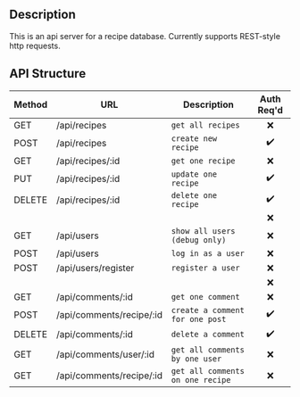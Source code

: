 ## Description

This is an api server for a recipe database.
Currently supports REST-style http requests.

## API Structure

| Method | URL                      | Description                      |     Auth Req'd     |
| ------ | ------------------------ | -------------------------------- | :----------------: |
| GET    | /api/recipes             | `get all recipes`                |        :x:         |
| POST   | /api/recipes             | `create new recipe`              | :heavy_check_mark: |
| GET    | /api/recipes/:id         | `get one recipe`                 |        :x:         |
| PUT    | /api/recipes/:id         | `update one recipe`              | :heavy_check_mark: |
| DELETE | /api/recipes/:id         | `delete one recipe`              | :heavy_check_mark: |
|        |                          |                                  |        :x:         |
| GET    | /api/users               | `show all users (debug only)`    |        :x:         |
| POST   | /api/users               | `log in as a user`               |        :x:         |
| POST   | /api/users/register      | `register a user`                |        :x:         |
|        |                          |                                  |        :x:         |
| GET    | /api/comments/:id        | `get one comment`                |        :x:         |
| POST   | /api/comments/recipe/:id | `create a comment for one post`  | :heavy_check_mark: |
| DELETE | /api/comments/:id        | `delete a comment`               | :heavy_check_mark: |
| GET    | /api/comments/user/:id   | `get all comments by one user`   |        :x:         |
| GET    | /api/comments/recipe/:id | `get all comments on one recipe` |        :x:         |
